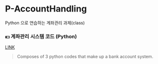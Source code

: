 # P-AccountHandling
Python 으로 연습하는 계좌관리 과제(class)

### 💵 계좌관리 시스템 코드 (Python)
[LINK](https://github.com/eulxo231/P-AccountHandling/tree/main/Bank%20Account%20System)

>Composes of 3 python codes that make up a bank account system.